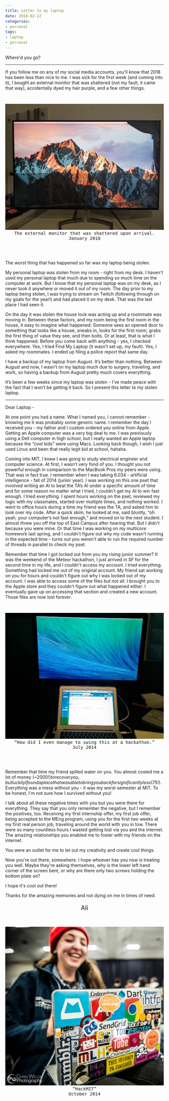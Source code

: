 ```yaml
---
title: Letter to my laptop
date: 2018-02-22
categories:
- personal
tags:
- laptop
- personal
---
```


Where'd you go?

---
If you follow me on any of my social media accounts, you'll know that 2018 has been less than nice to me. I was sick for the first week (and coming into it), I bought an external monitor that was shattered (not my fault, it came that way), accidentally dyed my hair purple, and a few other things.

<pre style="margin:0; padding-top:2em;">
<img class="centered" src="/assets/images/posts/2018-2-shattered-screen.jpg" style="height:400px;" alt="[Image of Shattered Screen]"/><center>The external monitor that was shattered upon arrival.
January 2018</center>
</pre>
<p style="margin-bottom:0;"><br/></p>

The worst thing that has happened so far was my laptop being stolen.

My personal laptop was stolen from my room - right from my desk. I haven't used my personal laptop that much due to spending so much time on the computer at work. But I know that my personal laptop was on my desk, as I never took it anywhere or moved it out of my room. The day prior to my laptop being stolen, I was trying to stream on Twitch (following through on my goals for the year!) and had placed it on my desk. That was the last place I had seen it. 

On the day it was stolen the house lock was acting up and a roommate was moving in. Between these factors, and my room being the first room in the house, it easy to imagine what happened: Someone sees an opened door to something that looks like a house, sneaks in, looks for the first room, grabs the first thing of value they see, and then bolts. Or at least, that is what I think happened. Before you come back with anything - yes, I checked everywhere. Yes, I tried Find My Laptop (it wasn’t set up, my fault). Yes, I asked my roommates. I ended up filing a police report that same day. 

I have a backup of my laptop from August. It’s better than nothing. Between August and now, I wasn’t on my laptop much due to surgery, traveling, and work, so having a backup from August pretty much covers everything. 

It’s been a few weeks since my laptop was stolen - I’ve made peace with the fact that I won’t be getting it back. So I present this letter to my stolen laptop. 

-------

Dear Laptop -

At one point you had a name. What I named you, I cannot remember - knowing me it was probably some generic name. I remember the day I received you - my father and I custom ordered you online from Apple. Getting an Apple computer was a very big deal to me. I was previously using a Dell computer in high school, but I really wanted an Apple laptop because the “cool kids” were using Macs. Looking back though, I wish I just used Linux and been that really legit kid at school, hahaha. 

Coming into MIT, I knew I was going to study electrical engineer and computer science. At first, I wasn’t very fond of you. I thought you not powerful enough in comparison to the MacBook Pros my peers were using. That was in fact true. I remember when I was taking 6.034 - artificial intelligence - fall of 2014 (junior year). I was working on this one pset that involved writing an AI to beat the TA’s AI under a specific amount of time and for some reason no matter what I tried, I couldn't get my AI to win fast enough. I tried everything. I spent hours working on the pset, reviewed my logic with my classmates, started over multiple times, and nothing worked. I went to office hours during a time my friend was the TA, and asked him to look over my code. After a quick skim, he looked at me, said bluntly, “oh yeah, your computer’s not fast enough,” and moved on to the next student. I almost threw you off the top of East Campus after hearing that. But I didn't because you were mine. Or that time I was working on my multicore homework last spring, and I couldn't figure out why my code wasn't running in the expected time - turns out you weren't able to run the required number of threads in parallel to check my pset. 

Remember that time I got locked out from you my rising junior summer? It was the weekend of the Meteor hackathon, I just arrived in SF for the second time in my life, and I couldn't access my account. I tried everything. Something had locked me out of my original account. My friend sat working on you for hours and couldn't figure out why I was locked out of my account. I was able to access some of the files but not all. I brought you to the Apple store and they couldn't figure out what happened either. I eventually gave up on accessing that section and created a new account. Those files are now lost forever. 

<pre style="margin:0; padding-top:2em;">
<img class="centered" src="/assets/images/posts/2018-2-meteor-hackathon.jpg" style="height:400px;" alt="[Image of Laptop at Hackathon]"/><center>“How did I even manage to swing this at a hackathon.”
July 2014</center>
</pre>
<p style="margin-bottom:0;"><br/></p>

Remember that time my friend spilled water on you. You almost costed me a lot of money (~$2000!) to recover you, but luckily I found a place that was able to bring you back for significantly less ($75!). Everything was a mess without you - it was my worst semester at MIT. To be honest, I'm not sure how I survived without you! 

I talk about all these negative times with you but you were there for everything. They say that you only remember the negative, but I remember the positives, too. Receiving my first internship offer, my first job offer, being accepted to the MEng program, using you for the first two weeks at my first real person job, traveling around the world with you in tow. There were so many countless hours I wasted getting lost via you and the internet. The amazing relationships you enabled me to foster with my friends on the internet. 

You were an outlet for me to let out my creativity and create cool things.

Now you're out there, somewhere. I hope whoever has you now is treating you well. Maybe they're asking themselves, why is the lower left hand corner of the screen bent, or why are there only two screws holding the bottom plate on? 

I hope it's cool out there! 

Thanks for the amazing memories and not dying on me in times of need.

<p style="font-size: 1.4em; text-align: center;">Ali</p>

<pre style="margin:0; padding-top:2em;">
<img class="centered" src="/assets/images/posts/2018-2-laptop-smiles.jpg" alt="[Image of Ali + Laptop]"/><center>“HackMIT”
October 2014</center>
</pre>
